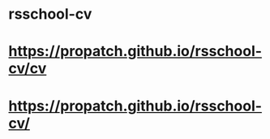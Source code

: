 # rsschool-cv
#
# https://propatch.github.io/rsschool-cv/cv
# https://propatch.github.io/rsschool-cv/
